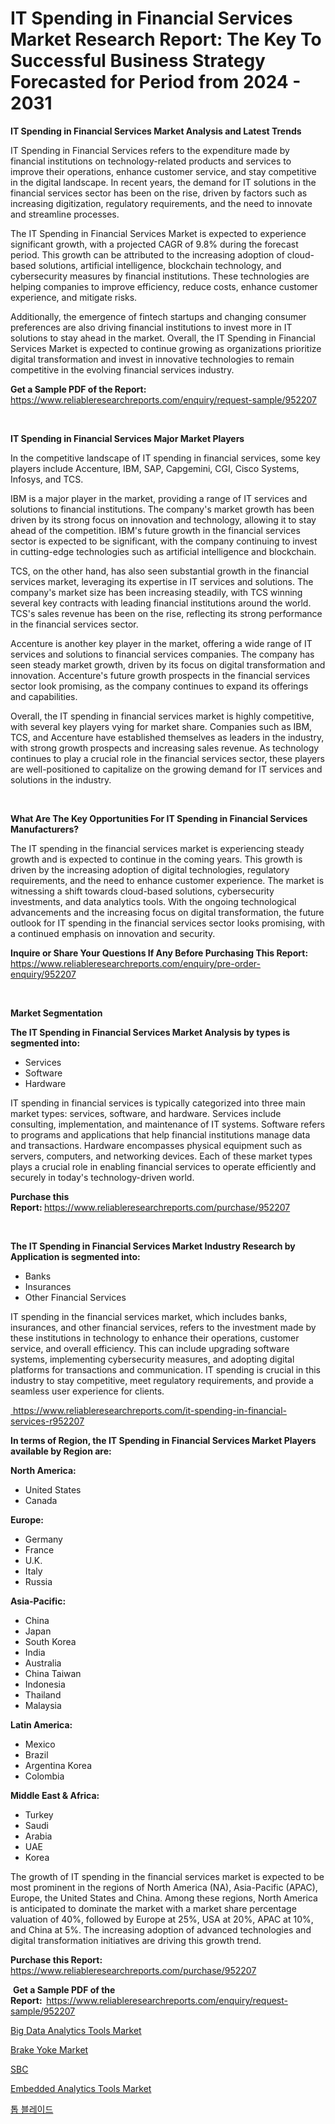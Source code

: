 <p><h1>IT Spending in Financial Services Market Research Report: The Key To Successful Business Strategy Forecasted for Period from 2024 - 2031</h1></p><p><strong>IT Spending in Financial Services Market Analysis and Latest Trends</strong></p>
<p><p>IT Spending in Financial Services refers to the expenditure made by financial institutions on technology-related products and services to improve their operations, enhance customer service, and stay competitive in the digital landscape. In recent years, the demand for IT solutions in the financial services sector has been on the rise, driven by factors such as increasing digitization, regulatory requirements, and the need to innovate and streamline processes.</p><p>The IT Spending in Financial Services Market is expected to experience significant growth, with a projected CAGR of 9.8% during the forecast period. This growth can be attributed to the increasing adoption of cloud-based solutions, artificial intelligence, blockchain technology, and cybersecurity measures by financial institutions. These technologies are helping companies to improve efficiency, reduce costs, enhance customer experience, and mitigate risks.</p><p>Additionally, the emergence of fintech startups and changing consumer preferences are also driving financial institutions to invest more in IT solutions to stay ahead in the market. Overall, the IT Spending in Financial Services Market is expected to continue growing as organizations prioritize digital transformation and invest in innovative technologies to remain competitive in the evolving financial services industry.</p></p>
<p><strong>Get a Sample PDF of the Report:&nbsp;</strong> <a href="https://www.reliableresearchreports.com/enquiry/request-sample/952207">https://www.reliableresearchreports.com/enquiry/request-sample/952207</a></p>
<p>&nbsp;</p>
<p><strong>IT Spending in Financial Services Major Market Players</strong></p>
<p><p>In the competitive landscape of IT spending in financial services, some key players include Accenture, IBM, SAP, Capgemini, CGI, Cisco Systems, Infosys, and TCS.</p><p>IBM is a major player in the market, providing a range of IT services and solutions to financial institutions. The company's market growth has been driven by its strong focus on innovation and technology, allowing it to stay ahead of the competition. IBM's future growth in the financial services sector is expected to be significant, with the company continuing to invest in cutting-edge technologies such as artificial intelligence and blockchain.</p><p>TCS, on the other hand, has also seen substantial growth in the financial services market, leveraging its expertise in IT services and solutions. The company's market size has been increasing steadily, with TCS winning several key contracts with leading financial institutions around the world. TCS's sales revenue has been on the rise, reflecting its strong performance in the financial services sector.</p><p>Accenture is another key player in the market, offering a wide range of IT services and solutions to financial services companies. The company has seen steady market growth, driven by its focus on digital transformation and innovation. Accenture's future growth prospects in the financial services sector look promising, as the company continues to expand its offerings and capabilities.</p><p>Overall, the IT spending in financial services market is highly competitive, with several key players vying for market share. Companies such as IBM, TCS, and Accenture have established themselves as leaders in the industry, with strong growth prospects and increasing sales revenue. As technology continues to play a crucial role in the financial services sector, these players are well-positioned to capitalize on the growing demand for IT services and solutions in the industry.</p></p>
<p>&nbsp;</p>
<p><strong>What Are The Key Opportunities For IT Spending in Financial Services Manufacturers?</strong></p>
<p><p>The IT spending in the financial services market is experiencing steady growth and is expected to continue in the coming years. This growth is driven by the increasing adoption of digital technologies, regulatory requirements, and the need to enhance customer experience. The market is witnessing a shift towards cloud-based solutions, cybersecurity investments, and data analytics tools. With the ongoing technological advancements and the increasing focus on digital transformation, the future outlook for IT spending in the financial services sector looks promising, with a continued emphasis on innovation and security.</p></p>
<p><strong>Inquire or Share Your Questions If Any Before Purchasing This Report:</strong> <a href="https://www.reliableresearchreports.com/enquiry/pre-order-enquiry/952207">https://www.reliableresearchreports.com/enquiry/pre-order-enquiry/952207</a></p>
<p>&nbsp;</p>
<p><strong>Market Segmentation</strong></p>
<p><strong>The IT Spending in Financial Services Market Analysis by types is segmented into:</strong></p>
<p><ul><li>Services</li><li>Software</li><li>Hardware</li></ul></p>
<p><p>IT spending in financial services is typically categorized into three main market types: services, software, and hardware. Services include consulting, implementation, and maintenance of IT systems. Software refers to programs and applications that help financial institutions manage data and transactions. Hardware encompasses physical equipment such as servers, computers, and networking devices. Each of these market types plays a crucial role in enabling financial services to operate efficiently and securely in today's technology-driven world.</p></p>
<p><strong>Purchase this Report:&nbsp;</strong><a href="https://www.reliableresearchreports.com/purchase/952207">https://www.reliableresearchreports.com/purchase/952207</a></p>
<p>&nbsp;</p>
<p><strong>The IT Spending in Financial Services Market Industry Research by Application is segmented into:</strong></p>
<p><ul><li>Banks</li><li>Insurances</li><li>Other Financial Services</li></ul></p>
<p><p>IT spending in the financial services market, which includes banks, insurances, and other financial services, refers to the investment made by these institutions in technology to enhance their operations, customer service, and overall efficiency. This can include upgrading software systems, implementing cybersecurity measures, and adopting digital platforms for transactions and communication. IT spending is crucial in this industry to stay competitive, meet regulatory requirements, and provide a seamless user experience for clients.</p></p>
<p><a href="https://www.reliableresearchreports.com/it-spending-in-financial-services-r952207">&nbsp;https://www.reliableresearchreports.com/it-spending-in-financial-services-r952207</a></p>
<p><strong>In terms of Region, the IT Spending in Financial Services Market Players available by Region are:</strong></p>
<p>
    <p> <strong> North America: </strong>
        <ul>
            <li>United States</li>
            <li>Canada</li>
        </ul>
        </p> 
    <p> <strong> Europe: </strong>
        <ul>
            <li>Germany</li>
            <li>France</li>
            <li>U.K.</li>
            <li>Italy</li>
            <li>Russia</li>
        </ul>
        </p> 
    <p> <strong> Asia-Pacific: </strong>
        <ul>
            <li>China</li>
            <li>Japan</li>
            <li>South Korea</li>
            <li>India</li>
            <li>Australia</li>
            <li>China Taiwan</li>
            <li>Indonesia</li>
            <li>Thailand</li>
            <li>Malaysia</li>
        </ul>
        </p> 
    <p> <strong> Latin America: </strong>
        <ul>
            <li>Mexico</li>
            <li>Brazil</li>
            <li>Argentina Korea</li>
            <li>Colombia</li>
        </ul>
        </p> 
    <p> <strong> Middle East & Africa: </strong>
        <ul>
            <li>Turkey</li>
            <li>Saudi</li>
            <li>Arabia</li>
            <li>UAE</li>
            <li>Korea</li>
        </ul>
    </p>
    </p>
<p><p>The growth of IT spending in the financial services market is expected to be most prominent in the regions of North America (NA), Asia-Pacific (APAC), Europe, the United States and China. Among these regions, North America is anticipated to dominate the market with a market share percentage valuation of 40%, followed by Europe at 25%, USA at 20%, APAC at 10%, and China at 5%. The increasing adoption of advanced technologies and digital transformation initiatives are driving this growth trend.</p></p>
<p><strong>Purchase this Report: </strong><a href="https://www.reliableresearchreports.com/purchase/952207">https://www.reliableresearchreports.com/purchase/952207</a></p>
<p>&nbsp;<strong>Get a Sample PDF of the Report:&nbsp;&nbsp;</strong><a href="https://www.reliableresearchreports.com/enquiry/request-sample/952207">https://www.reliableresearchreports.com/enquiry/request-sample/952207</a></p>
<p><strong></strong></p>
<p><p><a href="https://github.com/mzurpwxu46/Market-Research-Report-List-1/blob/main/big-data-analytics-tools-market.md">Big Data Analytics Tools Market</a></p><p><a href="https://www.linkedin.com/pulse/brake-yoke-market-size-share-trends-analysis-report-product-ubzle?trackingId=ErpO4zQpRmSD6N9NEfs4og%3D%3D">Brake Yoke Market</a></p><p><a href="https://github.com/kein8762/Market-Research-Report-List-3/blob/main/447415879812.md">SBC</a></p><p><a href="https://github.com/thomasBaker655/Market-Research-Report-List-1/blob/main/embedded-analytics-tools-market.md">Embedded Analytics Tools Market</a></p><p><a href="https://github.com/RichardLueilwitz787/Market-Research-Report-List-3/blob/main/467637479811.md">톱 블레이드</a></p></p>